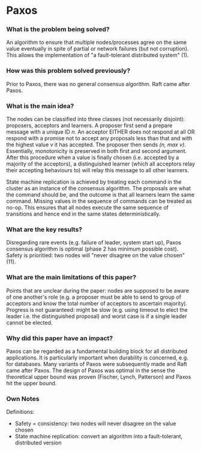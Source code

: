 # Paxos

### What is the problem being solved?

An algorithm to ensure that multiple nodes/processes agree on the same value eventually in spite of partial or network failures (but not corruption). This allows the implementation of "a fault-tolerant distributed system" (1).

### How was this problem solved previously?

Prior to Paxos, there was no general consensus algorithm. Raft came after Paxos.

### What is the main idea?

The nodes can be classified into three classes (not necessarily disjoint): proposers, acceptors and learners. A proposer first send a prepare message with a unique ID _n_. An acceptor EITHER does not respond at all OR respond with a promise not to accept any proposals less than that and with the highest value _v_ it has accepted. The proposer then sends _(n, max v)_. Essentially, monotonicity is preserved in both first and second argument. After this procedure when a value is finally chosen (i.e. accepted by a majority of the acceptors), a distinguished learner (which all acceptors relay their accepting behaviours to) will relay this message to all other learners. 

State machine replication is achieved by treating each command in the cluster as an instance of the consensus algorithm. The proposals are what the command should be, and the outcome is that all learners learn the same command. Missing values in the sequence of commands can be treated as no-op. This ensures that all nodes execute the same sequence of transitions and hence end in the same states deterministically.

### What are the key results?

Disregarding rare events (e.g. failure of leader, system start up), Paxos consensus algorithm is optimal (phase 2 has minimum possible cost). Safety is prioritied: two nodes will "never disagree on the value chosen" (11).

### What are the main limitations of this paper?

Points that are unclear during the paper: nodes are supposed to be aware of one another's role (e.g. a proposer must be able to send to group of acceptors and know the total number of acceptors to ascertain majority). Progress is not guaranteed: might be slow (e.g. using timeout to elect the leader i.e. the distinguished proposal) and worst case is if a single leader cannot be elected. 

### Why did this paper have an impact?

Paxos can be regarded as a fundamental building block for all distributed applications. It is particularly important when durability is concerned, e.g. for databases. Many variants of Paxos were subsequently made and Raft came after Paxos. The design of Paxos was optimal in the sense the theoretical upper bound was proven (Fischer, Lynch, Patterson) and Paxos hit the upper bound.

### Own Notes

Definitions:
- Safety = consistency: two nodes will never disagree on the value chosen
- State machine replication: convert an algorithm into a fault-tolerant, distributed version
